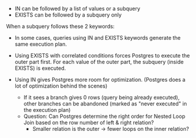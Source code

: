 - IN can be followed by a list of values or a subquery
- EXISTS can be followed by a subquery only

When a subquery follows these 2 keywords:
- In some cases, queries using IN and EXISTS keywords generate the same execution plan.

- Using EXISTS with correlated conditions forces Postgres to execute the outer part first. For each value of the outer part, the subquery (inside EXISTS) is executed.
- Using IN gives Postgres more room for optimization. (Postgres does a lot of optimization behind the scenes)
  - If it sees a branch gives 0 rows (query being already executed), other branches can be abandoned (marked as "never executed" in the execution plan)
  - Question: Can Postgres determine the right order for Nested Loop Join based on the row number of left & right relation?
    - Smaller relation is the outer -> fewer loops on the inner relation?
